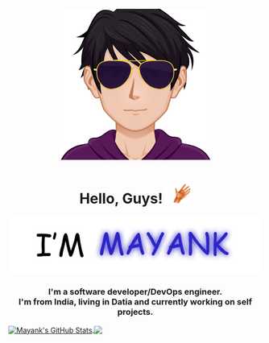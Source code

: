 <p align='center'>
  <a href="https://mayankfawkes.xyz">
    <img src="https://github.com/MayankFawkes/mayankfawkes.xyz/raw/main/img/my.png" alt="mayank" width="300" height="300">
  </a>
</p>

<h1 align='center'>
  Hello, Guys! <img src="https://github.com/MayankFawkes/MayankFawkes/raw/master/wave.gif" width="50px">
</h1>

<p align='center'>
  <a href="https://mayankfawkes.xyz">
    <img src="https://github.com/MayankFawkes/MayankFawkes/raw/master/as1.jpg" alt="mayank">
  </a>
</p>

<h3 align='center'>
  I'm a software developer/DevOps engineer.</br>
I'm from India, living in Datia and currently working on self projects.
</h3>




<a href="https://github.com/MayankFawkes/MayankFawkes">
  <img align="center" src="https://github-readme-stats.vercel.app/api?username=MayankFawkes&show_icons=true&line_height=27&count_private=true&title_color=000000&text_color=000000&icon_color=000000" alt="Mayank's GitHub Stats" />
</a>
<a href="https://github.com/MayankFawkes/MayankFawkes">
  <img align="center" src=https://github-readme-stats.vercel.app/api/top-langs/?username=MayankFawkes&layout=compact&card_width=250&hide_border=true" />
</a>

